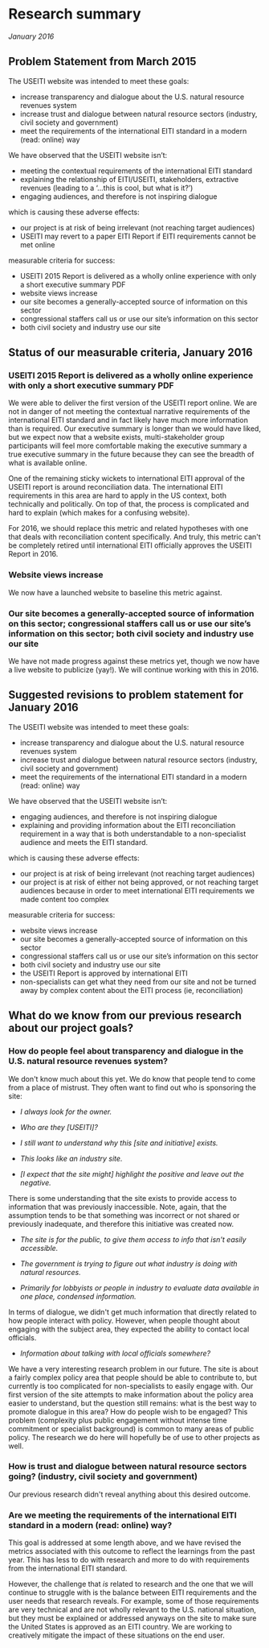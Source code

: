 # Research summary
*January 2016*

## Problem Statement from March 2015

The USEITI website was intended to meet these goals:
- increase transparency and dialogue about the U.S. natural resource revenues system
- increase trust and dialogue between natural resource sectors (industry, civil society and government)
- meet the requirements of the international EITI standard in a modern (read: online) way

We have observed that the USEITI website isn’t:
- meeting the contextual requirements of the international EITI standard
- explaining the relationship of EITI/USEITI, stakeholders, extractive revenues (leading to a ‘...this is cool, but what is it?’)
- engaging audiences, and therefore is not inspiring dialogue

which is causing these adverse effects:
- our project is at risk of being irrelevant (not reaching target audiences)
- USEITI may revert to a paper EITI Report if EITI requirements cannot be met online

measurable criteria for success:
- USEITI 2015 Report is delivered as a wholly online experience with only a short executive summary PDF
- website views increase
- our site becomes a generally-accepted source of information on this sector
- congressional staffers call us or use our site’s information on this sector
- both civil society and industry use our site

## Status of our measurable criteria, January 2016

### USEITI 2015 Report is delivered as a wholly online experience with only a short executive summary PDF

We were able to deliver the first version of the USEITI report online. We are not in danger of not meeting the contextual narrative requirements of the international EITI standard and in fact likely have much more information than is required. Our executive summary is longer than we would have liked, but we expect now that a website exists, multi-stakeholder group participants will feel more comfortable making the executive summary a true executive summary in the future because they can see the breadth of what is available online.

One of the remaining sticky wickets to international EITI approval of the USEITI report is around reconciliation data. The international EITI requirements in this area are hard to apply in the US context, both technically and politically. On top of that, the process is complicated and hard to explain (which makes for a confusing website).

For 2016, we should replace this metric and related hypotheses with one that deals with reconciliation content specifically. And truly, this metric can't be completely retired until international EITI officially approves the USEITI Report in 2016.

### Website views increase

We now have a launched website to baseline this metric against.

### Our site becomes a generally-accepted source of information on this sector; congressional staffers call us or use our site’s information on this sector; both civil society and industry use our site

We have not made progress against these metrics yet, though we now have a live website to publicize (yay!). We will continue working with this in 2016.

## Suggested revisions to problem statement for January 2016

The USEITI website was intended to meet these goals:
- increase transparency and dialogue about the U.S. natural resource revenues system
- increase trust and dialogue between natural resource sectors (industry, civil society and government)
- meet the requirements of the international EITI standard in a modern (read: online) way

We have observed that the USEITI website isn’t:
- engaging audiences, and therefore is not inspiring dialogue
- explaining and providing information about the EITI reconciliation requirement in a way that is both understandable to a non-specialist audience and meets the EITI standard.

which is causing these adverse effects:
- our project is at risk of being irrelevant (not reaching target audiences)
- our project is at risk of either not being approved, or not reaching target audiences because in order to meet international EITI requirements we made content too complex

measurable criteria for success:
- website views increase
- our site becomes a generally-accepted source of information on this sector
- congressional staffers call us or use our site’s information on this sector
- both civil society and industry use our site
- the USEITI Report is approved by international EITI
- non-specialists can get what they need from our site and not be turned away by complex content about the EITI process (ie, reconciliation)

## What do we know from our previous research about our project goals?

###  How do people feel about transparency and dialogue in the U.S. natural resource revenues system?

We don't know much about this yet. We do know that people tend to come from a place of mistrust. They often want to find out who is sponsoring the site:

- _I always look for the owner._

- _Who are they [USEITI]?_

- _I still want to understand why this [site and initiative] exists._

- _This looks like an industry site._

- _[I expect that the site might] highlight the positive and leave out the negative._

There is some understanding that the site exists to provide access to information that was previously inaccessible. Note, again, that the assumption tends to be that something was incorrect or not shared or previously inadequate, and therefore this initiative was created now.

- _The site is for the public, to give them access to info that isn't easily accessible._

- _The government is trying to figure out what industry is doing with natural resources._

- _Primarily for lobbyists or people in industry to evaluate data available in one place, condensed information._

In terms of dialogue, we didn't get much information that directly related to how people interact with policy. However, when people thought about engaging with the subject area, they expected the ability to contact local officials.

- _Information about talking with local officials somewhere?_

We have a very interesting research problem in our future. The site is about a fairly complex policy area that people should be able to contribute to, but currently is too complicated for non-specialists to easily engage with. Our first version of the site attempts to make information about the policy area easier to understand, but the question still remains: what is the best way to promote dialogue in this area? How do people wish to be engaged? This problem (complexity plus public engagement without intense time commitment or specialist background) is common to many areas of public policy. The research we do here will hopefully be of use to other projects as well.

### How is trust and dialogue between natural resource sectors going? (industry, civil society and government)

Our previous research didn't reveal anything about this desired outcome.

### Are we meeting the requirements of the international EITI standard in a modern (read: online) way?

This goal is addressed at some length above, and we have revised the metrics associated with this outcome to reflect the learnings from the past year. This has less to do with research and more to do with requirements from the international EITI standard.

However, the challenge that *is* related to research and the one that we will continue to struggle with is the balance between EITI requirements and the user needs that research reveals. For example, some of those requirements are very technical and are not wholly relevant to the U.S. national situation, but they must be explained or addressed anyways on the site to make sure the United States is approved as an EITI country. We are working to creatively mitigate the impact of these situations on the end user.
